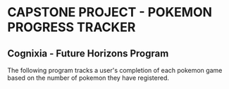 # CAPSTONE PROJECT - POKEMON PROGRESS TRACKER
## Cognixia - Future Horizons Program

The following program tracks a user's completion of each pokemon game based on the number of pokemon they have registered.